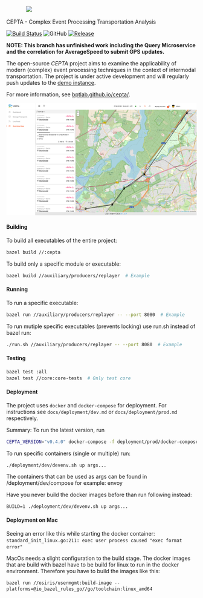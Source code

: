 <p align="center">
  <img style="display:inline-block" width="400px" src="https://user-images.githubusercontent.com/19370911/80150874-706f2e80-85b9-11ea-92e8-2a4bf79c0314.png">
</p>

CEPTA - Complex Event Processing Transportation Analysis

[![Build Status](https://travis-ci.com/bptlab/cepta.svg?branch=master)](https://travis-ci.com/bptlab/cepta)
![GitHub](https://img.shields.io/github/license/bptlab/cepta)
[![Release](https://img.shields.io/github/release/bptlab/cepta)](https://github.com/bptlab/cepta/releases/latest)

**NOTE: This branch has unfinished work including the Query Microservice and the correlation for AverageSpeed to submit GPS updates.**

The open-source *CEPTA* project aims to examine the applicability of
modern (complex) event processing 
techniques in the context of intermodal transportation.
The project is under active development and will regularly 
push updates to the [demo instance](https://bpt-lab.org/cepta).

For more information, see [bptlab.github.io/cepta/](https://bptlab.github.io/cepta/).

![Screenshot](web/images/screenshot-light.png)

#### Building
To build all executables of the entire project:
```bash
bazel build //:cepta
```
To build only a specific module or executable:
```bash
bazel build //auxiliary/producers/replayer  # Example
```

#### Running
To run a specific executable:
```bash
bazel run //auxiliary/producers/replayer -- --port 8080  # Example
```
To run mutiple specific executables (prevents locking) use run.sh instead of bazel run:
```bash
./run.sh //auxiliary/producers/replayer -- --port 8080  # Example
```



#### Testing
```bash
bazel test :all
bazel test //core:core-tests  # Only test core
``` 

#### Deployment
The project uses `docker` and `docker-compose` for deployment.
For instructions see `docs/deployment/dev.md` or `docs/deployment/prod.md` respectively.

Summary: To run the latest version, run 
```bash
CEPTA_VERSION="v0.4.0" docker-compose -f deployment/prod/docker-compose.yml up
```

To run specific containers (single or multiple) run:
```bash
./deployment/dev/devenv.sh up args...
```

The containers that can be used as args can be found in /deployment/dev/compose for example: envoy

Have you never build the docker images before than run following instead:
```
BUILD=1 ./deployment/dev/devenv.sh up args...
```

#### Deployment on Mac
Seeing an error like this while starting the docker container:  
`standard_init_linux.go:211: exec user process caused "exec format error"`

MacOs needs a slight configuration to the build stage. The docker images that are build with bazel have to be build for linux to run in the docker environment. Therefore you have to build the images like this: 

```
bazel run //osiris/usermgmt:build-image --platforms=@io_bazel_rules_go//go/toolchain:linux_amd64
```
